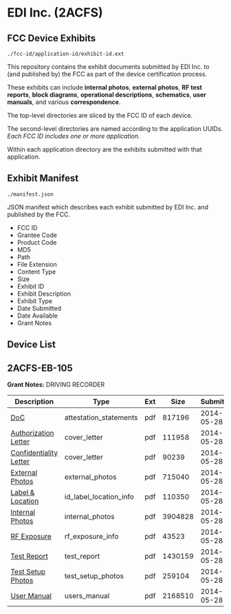 # EDI Inc. (2ACFS)
## FCC Device Exhibits

```
./fcc-id/application-id/exhibit-id.ext
```

This repository contains the exhibit documents submitted by EDI Inc. to (and published by) the FCC as part of the device certification process.

These exhibits can include **internal photos**, **external photos**, **RF test reports**, **block diagrams**, **operational descriptions**, **schematics**, **user manuals**, and various **correspondence**.

The top-level directories are sliced by the FCC ID of each device.

The second-level directories are named according to the application UUIDs. *Each FCC ID includes one or more application.*

Within each application directory are the exhibits submitted with that application. 

## Exhibit Manifest

```
./manifest.json
```

JSON manifest which describes each exhibit submitted by EDI Inc. and published by the FCC.

- FCC ID
- Grantee Code
- Product Code
- MD5
- Path
- File Extension
- Content Type
- Size
- Exhibit ID
- Exhibit Description
- Exhibit Type
- Date Submitted
- Date Available
- Grant Notes

## Device List
## 2ACFS-EB-105
**Grant Notes:** DRIVING RECORDER

| Description | Type | Ext | Size | Submitted | Available |
| ----------- | ---- | --- | ---- | --------- | --------- |
| [DoC](2ACFS-EB-105/ab121ae8270f752a4c5d40df898e4116/2279492.pdf) | attestation_statements | pdf | 817196 | 2014-05-28 | 2014-05-28 |
| [Authorization Letter](2ACFS-EB-105/ab121ae8270f752a4c5d40df898e4116/2279490.pdf) | cover_letter | pdf | 111958 | 2014-05-28 | 2014-05-28 |
| [Confidentiality Letter](2ACFS-EB-105/ab121ae8270f752a4c5d40df898e4116/2279491.pdf) | cover_letter | pdf | 90239 | 2014-05-28 | 2014-05-28 |
| [External Photos](2ACFS-EB-105/ab121ae8270f752a4c5d40df898e4116/2279499.pdf) | external_photos | pdf | 715040 | 2014-05-28 | 2014-05-28 |
| [Label & Location](2ACFS-EB-105/ab121ae8270f752a4c5d40df898e4116/2279501.pdf) | id_label_location_info | pdf | 110350 | 2014-05-28 | 2014-05-28 |
| [Internal Photos](2ACFS-EB-105/ab121ae8270f752a4c5d40df898e4116/2279500.pdf) | internal_photos | pdf | 3904828 | 2014-05-28 | 2014-05-28 |
| [RF Exposure](2ACFS-EB-105/ab121ae8270f752a4c5d40df898e4116/2279498.pdf) | rf_exposure_info | pdf | 43523 | 2014-05-28 | 2014-05-28 |
| [Test Report](2ACFS-EB-105/ab121ae8270f752a4c5d40df898e4116/2279496.pdf) | test_report | pdf | 1430159 | 2014-05-28 | 2014-05-28 |
| [Test Setup Photos](2ACFS-EB-105/ab121ae8270f752a4c5d40df898e4116/2279497.pdf) | test_setup_photos | pdf | 259104 | 2014-05-28 | 2014-05-28 |
| [User Manual](2ACFS-EB-105/ab121ae8270f752a4c5d40df898e4116/2279502.pdf) | users_manual | pdf | 2168510 | 2014-05-28 | 2014-05-28 |

